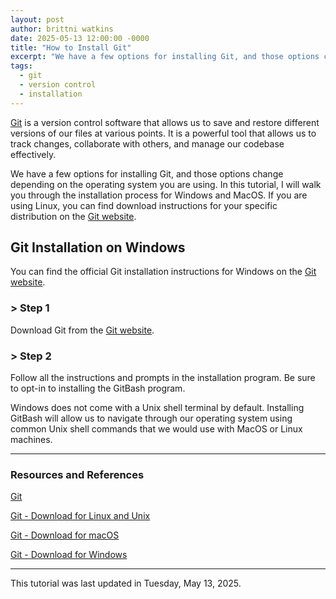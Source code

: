 ```yaml
---
layout: post
author: brittni watkins
date: 2025-05-13 12:00:00 -0000
title: "How to Install Git"
excerpt: "We have a few options for installing Git, and those options change depending on the operating system you are using.  In this tutorial, I will walk you through the installation process for Windows and MacOS."
tags:
  - git
  - version control
  - installation
---
```


[Git](https://git-scm.com/) is a version control software that allows us to save and restore different versions of our files at various points. It is a powerful tool that allows us to track changes, collaborate with others, and manage our codebase effectively.

We have a few options for installing Git, and those options change depending on the operating system you are using.  In this tutorial, I will walk you through the installation process for Windows and MacOS.  If you are using Linux, you can find download instructions for your specific distribution on the [Git website](https://git-scm.com/downloads/linux).

## Git Installation on Windows

You can find the official Git installation instructions for Windows on the [Git website](https://git-scm.com/downloads/win).

### > Step 1

Download Git from the [Git website](https://git-scm.com/downloads/win).

### > Step 2

Follow all the instructions and prompts in the installation program.  Be sure to opt-in to installing the GitBash program. 

Windows does not come with a Unix shell terminal by default.  Installing GitBash will allow us to navigate through our operating system using common Unix shell commands that we would use with MacOS or Linux machines.

----

### Resources and References

[Git](https://git-scm.com/)

[Git - Download for Linux and Unix](https://git-scm.com/downloads/linux)

[Git - Download for macOS](https://git-scm.com/downloads/mac)

[Git - Download for Windows](https://git-scm.com/downloads/win)

----

This tutorial was last updated in Tuesday, May 13, 2025.
